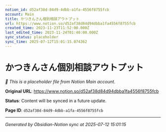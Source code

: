 ```yaml
---
notion_id: d52af38d-84d9-4dbb-a1fa-4556f8755fcb
account: Main
title: かつきんさん個別相談アウトプット
url: https://www.notion.so/d52af38d84d94dbba1fa4556f8755fcb
created_time: 2023-11-23T11:52:00.000Z
last_edited_time: 2023-11-24T01:40:00.000Z
sync_status: placeholder
sync_time: 2025-07-12T15:01:15.074362
---
```


# かつきんさん個別相談アウトプット

*🔄 This is a placeholder file from Notion Main account.*

**Original URL**: https://www.notion.so/d52af38d84d94dbba1fa4556f8755fcb

**Status**: Content will be synced in a future update.

**Page ID**: `d52af38d-84d9-4dbb-a1fa-4556f8755fcb`

---

*Generated by Obsidian-Notion sync at 2025-07-12 15:01:15*
